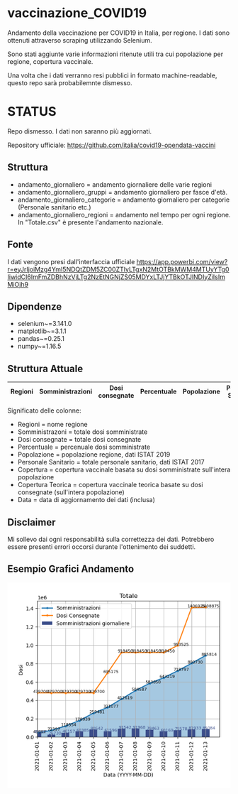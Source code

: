 # vaccinazione_COVID19
Andamento della vaccinazione per COVID19 in Italia, per regione. 
I dati sono ottenuti attraverso scraping utilizzando Selenium.

Sono stati aggiunte varie informazioni ritenute utili tra cui popolazione per regione, copertura vaccinale.

Una volta che i dati verranno resi pubblici in formato machine-readable, questo repo sarà probabilemnte dismesso.

# STATUS

Repo dismesso. I dati non saranno più aggiornati.

Repository ufficiale: https://github.com/italia/covid19-opendata-vaccini

## Struttura

* andamento_giornaliero = andamento giornaliere delle varie regioni
* andamento_giornaliero_gruppi = andamento giornaliero per fasce d'età.
* andamento_giornaliero_categorie = andamento giornaliero per categorie (Personale sanitario etc.)
* andamento_giornaliero_regioni = andamento nel tempo per ogni regione. In "Totale.csv" è presente l'andamento nazionale.


## Fonte

I dati vengono presi dall'interfaccia ufficiale https://app.powerbi.com/view?r=eyJrIjoiMzg4YmI5NDQtZDM5ZC00ZTIyLTgxN2MtOTBkMWM4MTUyYTg0IiwidCI6ImFmZDBhNzVjLTg2NzEtNGNjZS05MDYxLTJjYTBkOTJlNDIyZiIsImMiOjh9

## Dipendenze
* selenium~=3.141.0
* matplotlib~=3.1.1
* pandas~=0.25.1
* numpy~=1.16.5

## Struttura Attuale
Regioni | Somministrazioni | Dosi consegnate | Percentuale | Popolazione | Personale Sanitario | Copertura | Copertura Teorica | Data | 
--- | --- | --- | --- |--- |--- |--- |--- |--- |

Significato delle colonne:
  * Regioni = nome regione
  * Somministrazoni = totale dosi somministrate
  * Dosi consegnate = totale dosi consegnate
  * Percentuale = percenuale dosi somministrate
  * Popolazione = popolazione regione, dati ISTAT 2019
  * Personale Sanitario = totale personale sanitario, dati ISTAT 2017
  * Copertura = copertura vaccinale basata su dosi somministrate sull'intera popolazione
  * Copertura Teorica = copertura vaccinale teorica basate su dosi consegnate (sull'intera popolazione)
  * Data = data di aggiornamento dei dati (inclusa)
  

## Disclaimer
Mi sollevo dai ogni responsabilità sulla correttezza dei dati. Potrebbero essere presenti errori occorsi durante l'ottenimento dei suddetti.


## Esempio Grafici Andamento

![alt text](https://github.com/dallanoce/vaccinazione_COVID19/blob/main/andamento_giornaliero_regioni_grafici/Totale.png)
